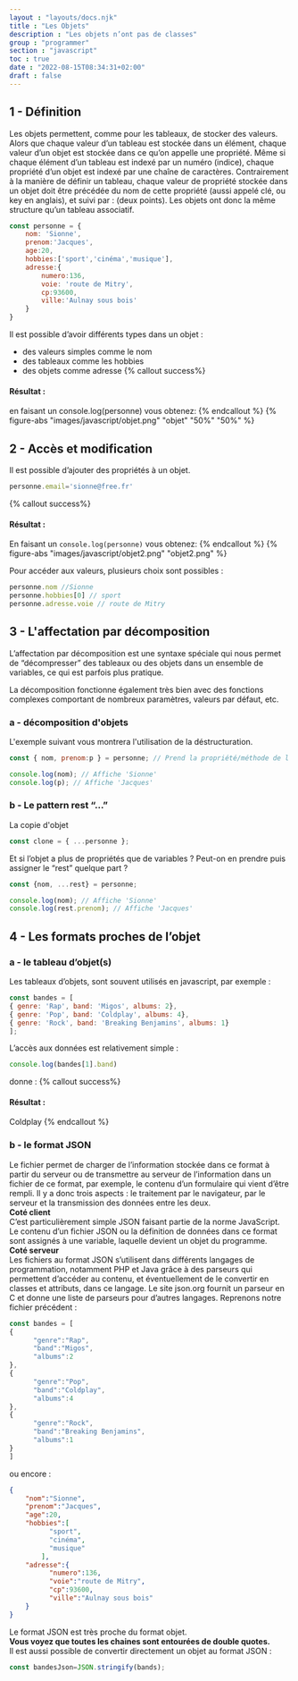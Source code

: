 ```yaml
---
layout : "layouts/docs.njk"
title : "Les Objets"
description : "Les objets n’ont pas de classes"
group : "programmer"
section : "javascript"
toc : true
date : "2022-08-15T08:34:31+02:00"
draft : false
---
```

## 1 - Définition
Les objets permettent, comme pour les tableaux, de stocker des valeurs. Alors que chaque valeur d’un tableau est stockée 
dans un élément, chaque valeur d’un objet est stockée dans ce qu’on appelle une propriété. Même si chaque élément d’un 
tableau est indexé par un numéro (indice), chaque propriété d’un objet est indexé par une chaîne de caractères.
Contrairement à la manière de définir un tableau, chaque valeur de propriété stockée dans un objet doit être précédée du 
nom de cette propriété (aussi appelé clé, ou key en anglais), et suivi par : (deux points). Les objets ont donc la même 
structure qu’un tableau associatif.
```javascript
const personne = {
    nom: 'Sionne',
    prenom:'Jacques',
    age:20,
    hobbies:['sport','cinéma','musique'],
    adresse:{
        numero:136,
        voie: 'route de Mitry',
        cp:93600,
        ville:'Aulnay sous bois'
    }
}
```
Il est possible d’avoir différents types dans un objet :
- des valeurs simples comme le nom
- des tableaux comme les hobbies
- des objets comme adresse
  {% callout success%}
#### Résultat :
en faisant un console.log(personne) vous obtenez:
{% endcallout %}
{% figure-abs "images/javascript/objet.png" "objet" "50%" "50%" %}

## 2 - Accès et modification
Il est possible d’ajouter des propriétés à un objet.
```javascript
personne.email='sionne@free.fr'
```
{% callout success%}
#### Résultat :
En faisant un `console.log(personne)` vous obtenez:
{% endcallout %}
{% figure-abs "images/javascript/objet2.png" "objet2.png" %}

Pour accéder aux valeurs, plusieurs choix sont possibles :
```javascript
personne.nom //Sionne
personne.hobbies[0] // sport
personne.adresse.voie // route de Mitry
```
## 3 - L'affectation par décomposition
L’affectation par décomposition est une syntaxe spéciale qui nous permet de “décompresser” des tableaux ou des objets 
dans un ensemble de variables, ce qui est parfois plus pratique.

La décomposition fonctionne également très bien avec des fonctions complexes comportant de nombreux paramètres, valeurs 
par défaut, etc.
### a - décomposition d'objets
L'exemple suivant vous montrera l'utilisation de la déstructuration.
```javascript
const { nom, prenom:p } = personne; // Prend la propriété/méthode de l'objet

console.log(nom); // Affiche 'Sionne'
console.log(p); // Affiche 'Jacques'
```
### b - Le pattern rest “…”
La copie d'objet
```javascript
const clone = { ...personne };
```
Et si l’objet a plus de propriétés que de variables ? Peut-on en prendre puis assigner le “rest” quelque part ?
```javascript
const {nom, ...rest} = personne;

console.log(nom); // Affiche 'Sionne'
console.log(rest.prenom); // Affiche 'Jacques'
```

## 4 - Les formats proches de l’objet
### a - le tableau d’objet(s)
Les tableaux d’objets, sont souvent utilisés en javascript, par exemple :
```javascript
const bandes = [
{ genre: 'Rap', band: 'Migos', albums: 2},
{ genre: 'Pop', band: 'Coldplay', albums: 4},
{ genre: 'Rock', band: 'Breaking Benjamins', albums: 1}
];
```
L’accès aux données est relativement simple :
```javascript
console.log(bandes[1].band)
```
donne :
{% callout success%}
#### Résultat :
Coldplay
{% endcallout %}
### b - le format JSON
Le fichier permet de charger de l’information stockée dans ce format à partir du serveur ou de transmettre au serveur de 
l’information dans un fichier de ce format, par exemple, le contenu d’un formulaire qui vient d’être rempli. Il y a donc 
trois aspects : le traitement par le navigateur, par le serveur et la transmission des données entre les deux.  
**Coté client**  
C’est particulièrement simple JSON faisant partie de la norme JavaScript. Le contenu d’un fichier JSON ou la définition 
de données dans ce format sont assignés à une variable, laquelle devient un objet du programme.  
**Coté serveur**  
Les fichiers au format JSON s’utilisent dans différents langages de programmation, notamment PHP et Java grâce à des parseurs qui permettent d’accéder au contenu, et éventuellement de le convertir en classes et attributs, dans ce langage. Le site json.org fournit un parseur en C et donne une liste de parseurs pour d’autres langages.
Reprenons notre fichier précédent :
```javascript
const bandes = [
{
      "genre":"Rap",
      "band":"Migos",
      "albums":2
},
{
      "genre":"Pop",
      "band":"Coldplay",
      "albums":4
},
{
      "genre":"Rock",
      "band":"Breaking Benjamins",
      "albums":1
}
]
```
ou encore :
```json
{
    "nom":"Sionne",
    "prenom":"Jacques",
    "age":20,
    "hobbies":[
          "sport",
          "cinéma",
          "musique"
        ],
    "adresse":{
          "numero":136,
          "voie":"route de Mitry",
          "cp":93600,
          "ville":"Aulnay sous bois"
    }
}
```
Le format JSON est très proche du format objet.  
**Vous voyez que toutes les chaines sont entourées de double quotes.**  
Il est aussi possible de convertir directement un objet au format JSON :
```javascript
const bandesJson=JSON.stringify(bands);
```
